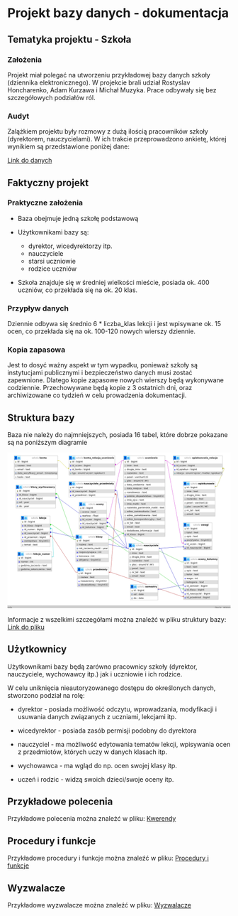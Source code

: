 # Projekt bazy danych - dokumentacja

## Tematyka projektu - Szkoła

### Założenia

Projekt miał polegać na utworzeniu przykładowej bazy danych szkoły (dziennika elektronicznego). W projekcie brali udział Rostyslav Honcharenko, Adam Kurzawa i Michał Muzyka. Prace odbywały się bez szczegółowych podziałów ról.

### Audyt

Zalążkiem projektu były rozmowy z dużą ilością pracowników szkoły (dyrektorem, nauczycielami). W ich trakcie przeprowadzono ankietę, której wynikiem są przedstawione poniżej dane:

[Link do danych](https://github.com/Szkolne-projekty/BazySzkolaSQL2025/blob/main/assets/Dane%20z%20ankiet.pdf)

## Faktyczny projekt

### Praktyczne założenia

-   Baza obejmuje jedną szkołę podstawową

-   Użytkownikami bazy są:

    -   dyrektor, wicedyrektorzy itp.
    -   nauczyciele
    -   starsi uczniowie
    -   rodzice uczniów

-   Szkoła znajduje się w średniej wielkości mieście, posiada ok. 400 uczniów, co przekłada się na ok. 20 klas.

### Przypływ danych

Dziennie odbywa się średnio 6 \* liczba_klas lekcji i jest wpisywane ok. 15 ocen, co przekłada się na ok. 100-120 nowych wierszy dziennie.

### Kopia zapasowa

Jest to dosyć ważny aspekt w tym wypadku, ponieważ szkoły są instytucjami publicznymi i bezpieczeństwo danych musi zostać zapewnione. Dlatego kopie zapasowe nowych wierszy będą wykonywane codziennie. Przechowywane będą kopie z 3 ostatnich dni, oraz archiwizowane co tydzień w celu prowadzenia dokumentacji.

## Struktura bazy

Baza nie należy do najmniejszych, posiada 16 tabel, które dobrze pokazane są na poniższym diagramie

![Diagram](https://github.com/Szkolne-projekty/BazySzkolaSQL2025/blob/main/assets/Diagram%20bazy.png?raw=true)

Informacje z wszelkimi szczegółami można znaleźć w pliku struktury bazy: [Link do pliku](https://github.com/Szkolne-projekty/BazySzkolaSQL2025/blob/main/sql/empty_structure.sql)

## Użytkownicy

Użytkownikami bazy będą zarówno pracownicy szkoły (dyrektor, nauczyciele, wychowawcy itp.) jak i uczniowie i ich rodzice.

W celu uniknięcia nieautoryzowanego dostępu do określonych danych, stworzono podział na rolę:

-   dyrektor - posiada możliwość odczytu, wprowadzania, modyfikacji i usuwania danych związanych z uczniami, lekcjami itp.

-   wicedyrektor - posiada zasób permisji podobny do dyrektora

-   nauczyciel - ma możliwość edytowania tematów lekcji, wpisywania ocen z przedmiotów, których uczy w danych klasach itp.

-   wychowawca - ma wgląd do np. ocen swojej klasy itp.

-   uczeń i rodzic - widzą swoich dzieci/swoje oceny itp.

## Przykładowe polecenia

Przykładowe polecenia można znaleźć w pliku: [Kwerendy](https://github.com/Szkolne-projekty/BazySzkolaSQL2025/blob/main/zadania/kwerendy.md)

## Procedury i funkcje

Przykładowe procedury i funkcje można znaleźć w pliku: [Procedury i funkcje](https://github.com/Szkolne-projekty/BazySzkolaSQL2025/blob/main/zadania/procedury_funkcje.md)

## Wyzwalacze

Przykładowe wyzwalacze można znaleźć w pliku: [Wyzwalacze](https://github.com/Szkolne-projekty/BazySzkolaSQL2025/blob/main/zadania/wyzwalacze.md)
